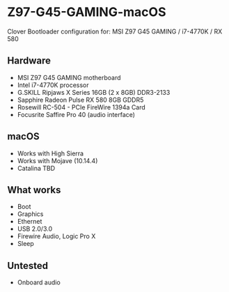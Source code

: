 # Z97-G45-GAMING-macOS
Clover Bootloader configuration for:
MSI Z97 G45 GAMING / i7-4770K / RX 580

## Hardware
- MSI Z97 G45 GAMING motherboard
- Intel i7-4770K processor
- G.SKILL Ripjaws X Series 16GB (2 x 8GB) DDR3-2133
- Sapphire Radeon Pulse RX 580 8GB GDDR5
- Rosewill RC-504 - PCIe FireWire 1394a Card
- Focusrite Saffire Pro 40 (audio interface)

## macOS
- Works with High Sierra
- Works with Mojave (10.14.4)
- Catalina TBD

## What works
- Boot
- Graphics
- Ethernet
- USB 2.0/3.0
- Firewire Audio, Logic Pro X
- Sleep

## Untested
- Onboard audio
